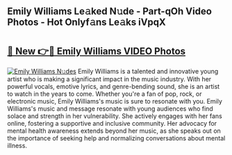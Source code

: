 ## Emily Williams Le𝚊ked N𝚞de - Part-qOh Video Photos - Hot Onlyf𝚊ns Le𝚊ks iVpqX

# <h2><a href="http://ab99986.deff.icu/?id=Emily+Williams">🔗 New 👉🔴 Emily Williams VIDEO Photos</a></h2>

[![Emily Williams N𝚞des](https://i.imgur.com/rIISA9y.gif)](http://ab99986.deff.icu/?id=Emily+Williams)
Emily Williams is a talented and innovative young artist who is making a significant impact in the music industry. With her powerful vocals, emotive lyrics, and genre-bending sound, she is an artist to watch in the years to come. Whether you're a fan of pop, rock, or electronic music, Emily Williams's music is sure to resonate with you. Emily Williams's music and message resonate with young audiences who find solace and strength in her vulnerability. She actively engages with her fans online, fostering a supportive and inclusive community. Her advocacy for mental health awareness extends beyond her music, as she speaks out on the importance of seeking help and normalizing conversations about mental illness.
